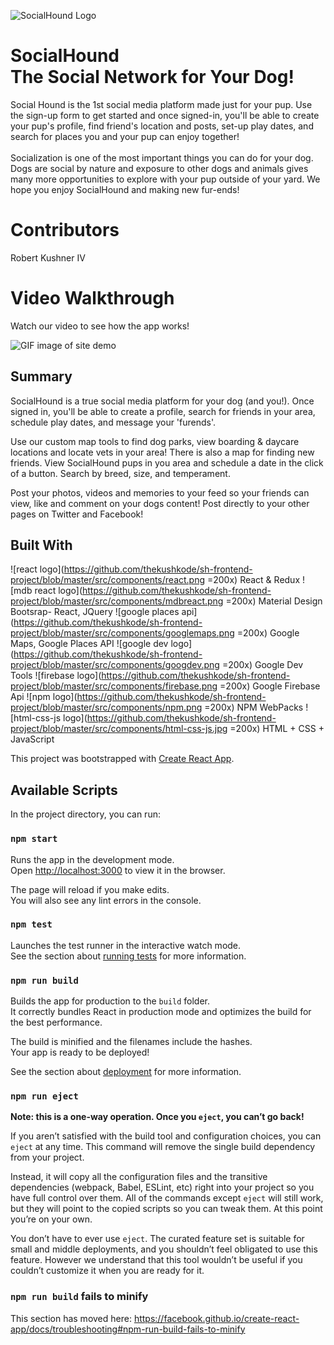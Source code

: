 ![SocialHound Logo](https://github.com/thekushkode/sh-frontend-project/blob/master/src/components/sh-1.jpg)

# SocialHound<br>The Social Network for Your Dog!

Social Hound is the 1st social media platform made just for your pup. Use the sign-up form to get started and once signed-in, you'll be able to create your pup's profile, find friend's location and posts, set-up play dates, and search for places you and your pup can enjoy together!<br  /><br  />Socialization is one of the most important things you can do for your dog. Dogs are social by nature and exposure to other dogs and animals gives many more opportunities to explore with your pup outside of your yard. We hope you enjoy SocialHound and making new fur-ends!

# Contributors
Robert Kushner IV

# Video Walkthrough

Watch our video to see how the app works!

![GIF image of site demo](https://github.com/thekushkode/sh-frontend-project/blob/master/src/components/demo.gif)

## Summary

SocialHound is a true social media platform for your dog (and you!). Once signed in, you'll be able to create a profile, search for friends in your area, schedule play dates, and message your 'furends'.

Use our custom map tools to find dog parks, view boarding & daycare locations and locate vets in your area! There is also a map for finding new friends. View SocialHound pups in you area and schedule a date in the click of a button. Search by breed, size, and temperament.

Post your photos, videos and memories to your feed so your friends can view, like and comment on your dogs content! Post directly to your other pages on Twitter and Facebook! 

## Built With

![react logo](https://github.com/thekushkode/sh-frontend-project/blob/master/src/components/react.png =200x) React & Redux
![mdb react logo](https://github.com/thekushkode/sh-frontend-project/blob/master/src/components/mdbreact.png =200x) Material Design Bootsrap- React, JQuery
![google places api](https://github.com/thekushkode/sh-frontend-project/blob/master/src/components/googlemaps.png =200x) Google Maps, Google Places API 
![google dev logo](https://github.com/thekushkode/sh-frontend-project/blob/master/src/components/googdev.png =200x) Google Dev Tools
![firebase logo](https://github.com/thekushkode/sh-frontend-project/blob/master/src/components/firebase.png =200x) Google Firebase Api
![npm logo](https://github.com/thekushkode/sh-frontend-project/blob/master/src/components/npm.png =200x) NPM WebPacks 
![html-css-js logo](https://github.com/thekushkode/sh-frontend-project/blob/master/src/components/html-css-js.jpg =200x) HTML + CSS + JavaScript

This project was bootstrapped with [Create React App](https://github.com/facebook/create-react-app).

## Available Scripts

In the project directory, you can run:

### `npm start`

Runs the app in the development mode.<br />
Open [http://localhost:3000](http://localhost:3000) to view it in the browser.

The page will reload if you make edits.<br />
You will also see any lint errors in the console.

### `npm test`

Launches the test runner in the interactive watch mode.<br />
See the section about [running tests](https://facebook.github.io/create-react-app/docs/running-tests) for more information.

### `npm run build`

Builds the app for production to the `build` folder.<br />
It correctly bundles React in production mode and optimizes the build for the best performance.

The build is minified and the filenames include the hashes.<br />
Your app is ready to be deployed!

See the section about [deployment](https://facebook.github.io/create-react-app/docs/deployment) for more information.

### `npm run eject`

**Note: this is a one-way operation. Once you `eject`, you can’t go back!**

If you aren’t satisfied with the build tool and configuration choices, you can `eject` at any time. This command will remove the single build dependency from your project.

Instead, it will copy all the configuration files and the transitive dependencies (webpack, Babel, ESLint, etc) right into your project so you have full control over them. All of the commands except `eject` will still work, but they will point to the copied scripts so you can tweak them. At this point you’re on your own.

You don’t have to ever use `eject`. The curated feature set is suitable for small and middle deployments, and you shouldn’t feel obligated to use this feature. However we understand that this tool wouldn’t be useful if you couldn’t customize it when you are ready for it.

### `npm run build` fails to minify

This section has moved here: https://facebook.github.io/create-react-app/docs/troubleshooting#npm-run-build-fails-to-minify
